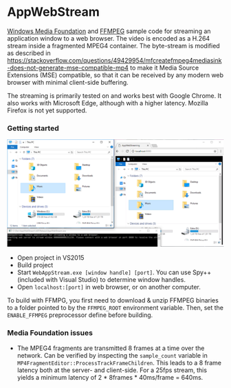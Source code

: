 # AppWebStream
[Windows Media Foundation](https://msdn.microsoft.com/en-us/library/ms694197.aspx) and [FFMPEG](http://ffmpeg.org/) sample code for streaming an application window to a web browser. The video is encoded as a H.264 stream inside a fragmented MPEG4 container. The byte-stream is modified as described in https://stackoverflow.com/questions/49429954/mfcreatefmpeg4mediasink-does-not-generate-mse-compatible-mp4 to make it Media Source Extensions (MSE) compatible, so that it can be received by any modern web browser with minimal client-side buffering.

The streaming is primarily tested on and works best with Google Chrome. It also works with Microsoft Edge, although with a higher latency. Mozilla Firefox is not yet supported.

### Getting started
![screenshot](screenshot.png)
* Open project in VS2015
* Build project
* Start `WebAppStream.exe [window handle] [port]`. You can use Spy++ (included with Visual Studio) to determine window handles.
* Open `localhost:[port]` in web browser, or on another computer.

To build with FFMPG, you first need to download & unzip FFMPEG binaries to a folder pointed to by the `FFMPEG_ROOT` environment variable. Then, set the `ENABLE_FFMPEG` preprocessor define before building.

### Media Foundation issues
* The MPEG4 fragments are transmitted 8 frames at a time over the network. Can be verified by inspecting the `sample_count` variable in `MP4FragmentEditor::ProcessTrackFrameChildren`. This leads to a 8 frame latency both at the server- and client-side. For a 25fps stream, this yields a minimum latency of 2 * 8frames * 40ms/frame = 640ms.
